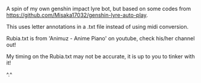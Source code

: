 A spin of my own genshin impact lyre bot, but based on some codes from https://github.com/Misaka17032/genshin-lyre-auto-play. 

This uses letter annotations in a .txt file instead of using midi conversion.

Rubia.txt is from 'Animuz - Anime Piano' on youtube, check his/her channel out!

My timing on the Rubia.txt may not be accurate, it is up to you to tinker with it!

^.^